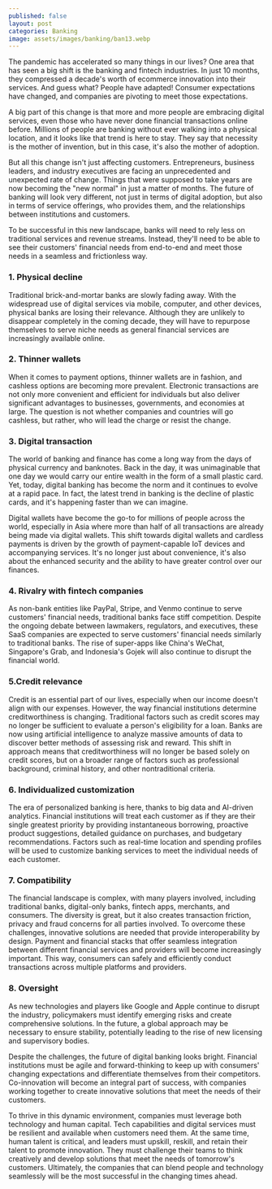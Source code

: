 ```yaml
---
published: false
layout: post
categories: Banking
image: assets/images/banking/ban13.webp
---
```


The pandemic has accelerated so many things in our lives? One area that has seen a big shift is the banking and fintech industries. In just 10 months, they compressed a decade's worth of ecommerce innovation into their services. And guess what? People have adapted! Consumer expectations have changed, and companies are pivoting to meet those expectations.

A big part of this change is that more and more people are embracing digital services, even those who have never done financial transactions online before. Millions of people are banking without ever walking into a physical location, and it looks like that trend is here to stay. They say that necessity is the mother of invention, but in this case, it's also the mother of adoption.

But all this change isn't just affecting customers. Entrepreneurs, business leaders, and industry executives are facing an unprecedented and unexpected rate of change. Things that were supposed to take years are now becoming the "new normal" in just a matter of months. The future of banking will look very different, not just in terms of digital adoption, but also in terms of service offerings, who provides them, and the relationships between institutions and customers.

To be successful in this new landscape, banks will need to rely less on traditional services and revenue streams. Instead, they'll need to be able to see their customers' financial needs from end-to-end and meet those needs in a seamless and frictionless way.

### 1. Physical decline
Traditional brick-and-mortar banks are slowly fading away. With the widespread use of digital services via mobile, computer, and other devices, physical banks are losing their relevance. Although they are unlikely to disappear completely in the coming decade, they will have to repurpose themselves to serve niche needs as general financial services are increasingly available online.

### 2. Thinner wallets
When it comes to payment options, thinner wallets are in fashion, and cashless options are becoming more prevalent. Electronic transactions are not only more convenient and efficient for individuals but also deliver significant advantages to businesses, governments, and economies at large. The question is not whether companies and countries will go cashless, but rather, who will lead the charge or resist the change.

### 3. Digital transaction
The world of banking and finance has come a long way from the days of physical currency and banknotes. Back in the day, it was unimaginable that one day we would carry our entire wealth in the form of a small plastic card. Yet, today, digital banking has become the norm and it continues to evolve at a rapid pace. In fact, the latest trend in banking is the decline of plastic cards, and it's happening faster than we can imagine.

Digital wallets have become the go-to for millions of people across the world, especially in Asia where more than half of all transactions are already being made via digital wallets. This shift towards digital wallets and cardless payments is driven by the growth of payment-capable IoT devices and accompanying services. It's no longer just about convenience, it's also about the enhanced security and the ability to have greater control over our finances.

### 4. Rivalry with fintech companies
As non-bank entities like PayPal, Stripe, and Venmo continue to serve customers' financial needs, traditional banks face stiff competition. Despite the ongoing debate between lawmakers, regulators, and executives, these SaaS companies are expected to serve customers' financial needs similarly to traditional banks. The rise of super-apps like China's WeChat, Singapore's Grab, and Indonesia's Gojek will also continue to disrupt the financial world.

### 5.Credit relevance
Credit is an essential part of our lives, especially when our income doesn't align with our expenses. However, the way financial institutions determine creditworthiness is changing. Traditional factors such as credit scores may no longer be sufficient to evaluate a person's eligibility for a loan. Banks are now using artificial intelligence to analyze massive amounts of data to discover better methods of assessing risk and reward. This shift in approach means that creditworthiness will no longer be based solely on credit scores, but on a broader range of factors such as professional background, criminal history, and other nontraditional criteria.

### 6. Individualized customization
The era of personalized banking is here, thanks to big data and AI-driven analytics. Financial institutions will treat each customer as if they are their single greatest priority by providing instantaneous borrowing, proactive product suggestions, detailed guidance on purchases, and budgetary recommendations. Factors such as real-time location and spending profiles will be used to customize banking services to meet the individual needs of each customer.

### 7. Compatibility
The financial landscape is complex, with many players involved, including traditional banks, digital-only banks, fintech apps, merchants, and consumers. The diversity is great, but it also creates transaction friction, privacy and fraud concerns for all parties involved. To overcome these challenges, innovative solutions are needed that provide interoperability by design. Payment and financial stacks that offer seamless integration between different financial services and providers will become increasingly important. This way, consumers can safely and efficiently conduct transactions across multiple platforms and providers.

### 8. Oversight
As new technologies and players like Google and Apple continue to disrupt the industry, policymakers must identify emerging risks and create comprehensive solutions. In the future, a global approach may be necessary to ensure stability, potentially leading to the rise of new licensing and supervisory bodies.

Despite the challenges, the future of digital banking looks bright. Financial institutions must be agile and forward-thinking to keep up with consumers' changing expectations and differentiate themselves from their competitors. Co-innovation will become an integral part of success, with companies working together to create innovative solutions that meet the needs of their customers.

To thrive in this dynamic environment, companies must leverage both technology and human capital. Tech capabilities and digital services must be resilient and available when customers need them. At the same time, human talent is critical, and leaders must upskill, reskill, and retain their talent to promote innovation. They must challenge their teams to think creatively and develop solutions that meet the needs of tomorrow's customers. Ultimately, the companies that can blend people and technology seamlessly will be the most successful in the changing times ahead.

